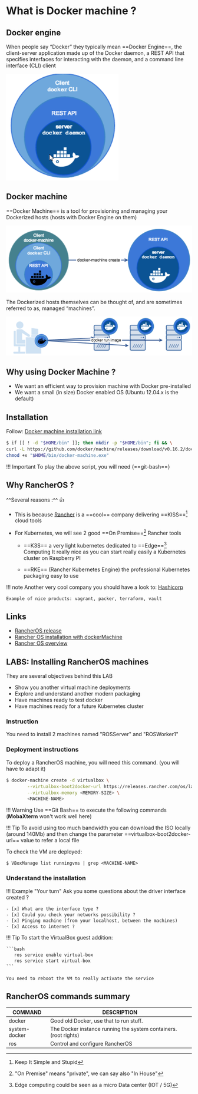 # What is Docker machine ?

## Docker engine

When people say “Docker” they typically mean ==Docker Engine==, the client-server application made up of the Docker daemon, a REST API that specifies interfaces for interacting with the daemon, and a command line interface (CLI) client

![DOKENG](./files/virtualization/docker_engine.png "Docker engine")

## Docker machine

==Docker Machine== is a tool for provisioning and managing your Dockerized hosts (hosts with Docker Engine on them)

![DOKMACH](./files/virtualization/docker_machine.png "Docker machine")

The Dockerized hosts themselves can be thought of, and are sometimes referred to as, managed “machines”.

![DOKMAGT](./files/virtualization/docker_managed_machine.png "Docker managed machine")

## Why using Docker Machine ?

* We want an efficient way to provision machine with Docker pre-installed
* We want a small (in size) Docker enabled OS (Ubuntu 12.04.x is the default)

## Installation

Follow: [Docker machine installation link](https://github.com/docker/machine/releases)

``` bash
$ if [[ ! -d "$HOME/bin" ]]; then mkdir -p "$HOME/bin"; fi && \
curl -L https://github.com/docker/machine/releases/download/v0.16.2/docker-machine-Windows-x86_64.exe > "$HOME/bin/docker-machine.exe" && \
chmod +x "$HOME/bin/docker-machine.exe"
```

!!! Important
    To play the above script, you will need {==git-bash==}

## Why RancherOS ?

^^Several reasons :^^ :thumbsup:

* This is because [Rancher](https://rancher.com/) is a ==cool== company delivering ==KISS==[^1] cloud tools

* For Kubernetes, we will see 2 good ==On Premise==[^2] Rancher tools

    * ==K3S== a very light kubernetes dedicated to ==Edge==[^3] Computing
      It really nice as you can start really easily a Kubernetes cluster on Raspberry PI

    * ==RKE== (Rancher Kubernetes Engine) the professional Kubernetes packaging easy to use

  [^1]: Keep It Simple and Stupid
  [^2]: "On Premise" means "private", we can say also "In House"
  [^3]: Edge computing could be seen as a micro Data center (IOT / 5G)


!!! note
    Another very cool company you should have a look to: [Hashicorp](https://www.hashicorp.com/)

    Example of nice products: vagrant, packer, terraform, vault


## Links

* [ RancherOS release](https://releases.rancher.com/os/latest/rancheros.iso)
* [ Rancher OS installation with dockerMachine](https://rancher.com/docs/os/v1.x/en/installation/workstation/docker-machine/)
* [ Rancher OS overview](https://rancher.com/docs/os/v1.x/en/overview/)


## LABS: Installing RancherOS machines

They are several objectives behind this LAB
* Show you another virtual machine deployments
* Explore and understand another modern packaging
* Have machines ready to test docker
* Have machines ready for a future Kubernetes cluster

### Instruction
You need to install 2 machines named "ROSServer" and "ROSWorker1"

### Deployment instructions
To deploy a RancherOS machine, you will need this command. (you will have to adapt it)

```bash
$ docker-machine create -d virtualbox \
        --virtualbox-boot2docker-url https://releases.rancher.com/os/latest/rancheros.iso \
        --virtualbox-memory <MEMORY-SIZE> \
        <MACHINE-NAME>
```

!!! Warning
    Use ==Git Bash== to execute the following commands (**MobaXterm** won't work well here)

!!! Tip
    To avoid using too much bandwidth you can download the ISO locally (around 140Mb)
    and then change the parameter ==virtualbox-boot2docker-url== value to refer a local file

To check the VM are deployed:

```
$ VBoxManage list runningvms | grep <MACHINE-NAME>
```     

### Understand the installation

!!! Example "Your turn"
    Ask you some questions about the driver interface created ?

    - [x] What are the interface type ?
    - [x] Could you check your networks possibility ?
    - [x] Pinging machine (from your localhost, between the machines)
    - [x] Access to internet ?


!!! Tip
    To start the VirtualBox guest addition:

    ```bash
       ros service enable virtual-box 
       ros service start virtual-box
    ```

    You need to reboot the VM to really activate the service

## RancherOS commands summary

|COMMAND       |DESCRIPTION                                                      |
|--------------|-----------------------------------------------------------------|
|docker        | Good old Docker, use that to run stuff.                         |
|system-docker | The Docker instance running the system containers. (root rights)|
|ros           | Control and configure RancherOS                                 |
